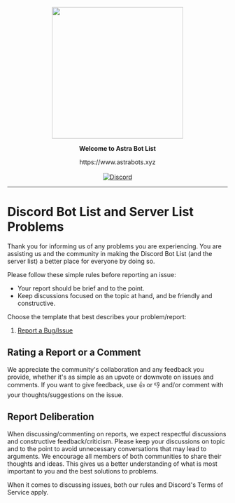 <p align="center">
  <img src="https://media.discordapp.net/attachments/846824301676068874/862653103505276928/circle-cropped.png" width="300">
</p>
<p align="center">
  <b>Welcome to Astra Bot List</b>
</p>

<p align="center">
https://www.astrabots.xyz
</p;

<p align="center">
    <br/><br/>
    <a href="https://discord.gg/sQQFSnQhdt" target="_blank">
        <img src="https://img.shields.io/discord/793149744847257600?label=SUPPORT%20SERVER&style=for-the-badge" alt="Discord" />
    </a>
</p>
<hr>

# Discord Bot List and Server List Problems

Thank you for informing us of any problems you are experiencing. You are assisting us and the community in making the Discord Bot List (and the server list) a better place for everyone by doing so.

Please follow these simple rules before reporting an issue:

- Your report should be brief and to the point.
- Keep discussions focused on the topic at hand, and be friendly and constructive.

Choose the template that best describes your problem/report:

1. [Report a Bug/Issue](https://github.com/Astra-Development/astra-bots/issues/new)

## Rating a Report or a Comment

We appreciate the community's collaboration and any feedback you provide, whether it's as simple as an upvote or downvote on issues and comments.
If you want to give feedback, use :thumbsup: or :thumbsdown: and/or comment with your thoughts/suggestions on the issue.

## Report Deliberation

When discussing/commenting on reports, we expect respectful discussions and constructive feedback/criticism. Please keep your discussions on topic and to the point to avoid unnecessary conversations that may lead to arguments.
We encourage all members of both communities to share their thoughts and ideas. This gives us a better understanding of what is most important to you and the best solutions to problems.

When it comes to discussing issues, both our rules and Discord's Terms of Service apply.
